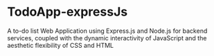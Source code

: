 # TodoApp-expressJs
A to-do list Web Application using Express.js and Node.js for backend services, coupled with the dynamic interactivity of JavaScript and the aesthetic flexibility of CSS and HTML

